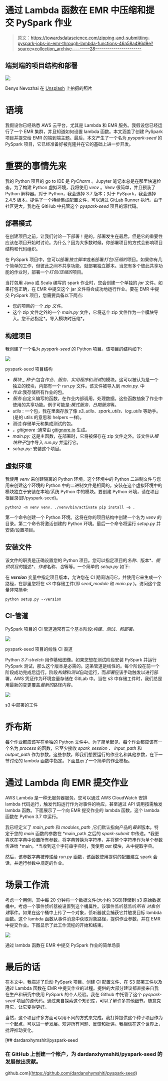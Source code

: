 # 通过 Lambda 函数在 EMR 中压缩和提交 PySpark 作业

> 原文：<https://towardsdatascience.com/zipping-and-submitting-pyspark-jobs-in-emr-through-lambda-functions-46a58a496d9e?source=collection_archive---------28----------------------->

## 端到端的项目结构和部署

![](img/fe8028f8e30eb877993c0b8648251853.png)

Denys Nevozhai 在 [Unsplash](https://unsplash.com?utm_source=medium&utm_medium=referral) 上拍摄的照片

# 语境

我假设你已经熟悉 AWS 云平台，尤其是 Lambda 和 EMR 服务。我假设您已经运行了一个 EMR 集群，并且知道如何设置 lambda 函数。本文涵盖了创建 PySpark 项目并提交给 EMR 的端到端主题。最后，本文产生了一个名为 *pyspark-seed* 的 PySpark 项目，它已经准备好被克隆并在它的基础上进一步开发。

# 重要的事情先来

我的 Python 项目的 go to IDE 是 *PyCharm* 。Jupyter 笔记本总是在那里快速检查。为了构建 Python 虚拟环境，我将使用 *venv* 。Venv 很简单，并且预装了 Python 解释器。对于 Python，我会选择 3.7 版本；对于 PySpark，我会选择 2.4.5 版本。提供了一个持续集成配置文件，可以通过 GitLab Runner 执行。由于社区更大，我也在 GitHub 中托管这个 *pyspark-seed* 项目的源代码。

## 部署模式

在创建项目之前，让我们讨论一下部署！是的，部署发生在最后，但是它的重要性应该在项目开始时讨论。为什么？因为大多数时候，你部署项目的方式会影响项目结构和代码组织。

在 PySpark 项目中，您可以部署*独立脚本*或者部署*打包/压缩的*项目。如果你有几个简单的工作，但彼此之间不共享功能，就部署独立脚本。当您有多个彼此共享功能的作业时，部署一个*打包/压缩的*项目。

当打包用 Java 或 Scala 编写的 spark 作业时，您会创建一个单独的 *jar* 文件。如果打包正确，在 EMR 中提交这个 jar 文件将会成功地运行作业。要在 EMR 中提交 PySpark 项目，您需要具备以下两点:

*   您的项目的一个 *zip 文件*。
*   这个 zip 文件之外的一个 *main.py* 文件，它将这个 zip 文件作为一个模块导入。您不必指定*。导入模块时压缩*。

## 构建项目

我创建了一个名为 *pyspark-seed* 的 Python 项目。该项目的结构如下:

![](img/6b14bc5475e51b03c956b5232866a177.png)

pyspark-seed 项目结构

*   *模块 _ 种子*:包含*作业*、*服务*、*实用程序*和*测试*的模块。这可以被认为是一个独立的模块，内部有一个 *run.py* 文件。该文件被导入到 *main.py.* 中
*   *作业*:我存储所有作业的包。
*   *服务*:自定义编写的函数，在作业内部调用，处理数据。这些函数抽象了作业中使用的共享功能。例子可能是:*模式服务、日期服务*等。
*   *utils* : 一个包，我在里面存放了像 *s3_utils、spark_utils、log_utils* 等助手。(是的 utils 的意思和 helpers 一样)。
*   测试:存储单元和集成测试的包。
*   *。gitignore* :通常由 [gitignore.io](http://gitignore.io/) 生成。
*   *main.py:* 这是主函数，在部署时，它将被保存在 zip 文件之外。该文件从*模块种子*包中导入 *run.py* 并运行它。
*   *setup.py:* 安装这个项目。

## 虚拟环境

我使用 *venv* 来创建隔离的 Python 环境。这个环境中的 Python 二进制文件与您用来创建这个环境的 Python 中的二进制文件是相同的。安装在这个虚拟环境中的模块独立于安装在本地/系统 Python 中的模块。要创建 Python 环境，请在项目根目录(即/pyspark-seed)。

```
python3 -m venv venv. ./venv/bin/activate pip install -e .
```

第一个命令创建一个 Python 环境。这将在你的项目结构中创建一个名为 *venv* 的目录。第二个命令将激活创建的 Python 环境。最后一个命令将运行 *setup.py* 并安装/设置项目。

## 安装文件

该文件的职责是正确设置您的 Python 项目。您可以指定项目的*名称*、版本*、*提供项目的*描述*、*作者*名称、*包*等等。一个简单的 *setup.py* 如下:

在 *__version__* 变量中指定项目版本，允许您在 CI 期间访问它，并使用它来生成一个路径，在那里您将在 s3 中存储工件(即 *seed_module* 和 *main.py* )。访问这个变量非常简单:

```
python setup.py --version
```

## CI-管道

PySpark 项目的 CI 管道通常有三个基本阶段:*构建*、*测试、*和*部署。*

![](img/6b325d5b384062b9aa36ca829bd8adbb.png)

pyspark-seed 项目的线性 CI 渠道

Python *3.7-stretch* 用作基础图像。如果您想在测试阶段安装 PySpark 并运行 PySpark 测试，那么这个版本是必需的。这条管道是线性的。每个阶段在前一个阶段成功完成后运行。阶段*构建*和*测试*自动运行，而*部署*应该手动触发以进行部署。AWS 凭证作为环境变量存储在 GitLab 中。当在 s3 中存储工件时，我们总是用最新的变更覆盖*最新的*路径内容。

![](img/8610a827ee77bf14e45375b63b14e730.png)

s3 中部署的工件

# 乔布斯

每个作业都应该写在单独的 Python 文件中。为了简单起见，每个作业都应该有一个名为 *process* 的函数，它至少接收 *spark_session* 、 *input_path* 和 *output_path* 作为参数。这些参数，即我们想要运行的作业名和其他参数，在下一节讨论的 lambda 函数中指定。下面显示了一个简单的作业模板。

# 通过 Lambda 向 EMR 提交作业

AWS Lambda 是一种无服务器服务。您可以通过 AWS CloudWatch 安排 lambda 代码运行，触发代码运行作为对事件的响应，甚至通过 API 调用按需触发 lambda 函数。下面展示了一个向 EMR 提交作业的 lambda 函数。这个 lambda 函数在 Python 3.7 中运行。

我已经定义了 *main_path* 和 *modules_path* ,它们默认指向产品的*最新*版本。特定于您的 *main* 函数的参数在 *main_path 之后的 *spark-submit* 中传递。*我更喜欢在字典中设置所有参数，将字典转换为字符串，并将整个字符串作为单个参数传递给 *main。*当收到这个字符串字典时，我使用 *ast* 模块，从中提取字典。

然后，该参数字典被传递给 *run.py* 函数，该函数使用提供的配置建立 spark 会话，并运行参数中规定的作业。

# 场景工作流

考虑一个用例，其中每 20 分钟将一个数据文件(大小约 3GB)转储到 s3 原始数据桶中。考虑一个事件侦听器被设置到这个桶属性。该事件监听器监听*所有* *对象创建*事件。如果在这个桶中上传了一个对象，侦听器就会捕获它并触发目标 lambda 函数。这个 lambda 函数从事件消息中获取对象路径，提供作业参数，并在 EMR 中提交作业。下图显示了此工作流程的开始和结束。

![](img/7acb99469a81e9e010a318d75e26dc69.png)

通过 lambda 函数在 EMR 中提交 PySpark 作业的简单场景

# 最后的话

在本文中，我描述了启动 PySpark 项目、创建 CI 配置文件、在 S3 部署工件以及通过 Lambda 函数在 EMR 中提交作业的过程。提供的大部分建议都直接来自我在生产和研究中使用 PySpark 的个人经验。我在 Github 中托管了这个 *pyspark-seed* 项目的源代码。通过亲自探索这个知识库，可以了解许多其他细节。随意克隆它，让它变得更好。

当然，这个项目许多方面可以用不同的方式来完成。我打算提供这个种子项目作为一个起点，可以进一步发展。欢迎所有问题、反馈和批评。我相信在这个世界上，批评推动变化。

[](https://github.com/dardanxhymshiti/pyspark-seed) [## dardanxhymshiti/pyspark-seed

### 在 GitHub 上创建一个帐户，为 dardanxhymshiti/pyspark-seed 的发展做出贡献。

github.com](https://github.com/dardanxhymshiti/pyspark-seed)